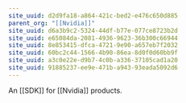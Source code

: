 ```yaml
---
site_uuid: d2d9fa18-a864-421c-bed2-e476c650d885
parent_org: "[[Nvidia]]"
site_uuid: d6a3b9c2-5324-44df-b77e-077ce8723b2d
site_uuid: e65084da-2081-4936-9623-36b300c66944
site_uuid: 8e853415-dfca-4721-9e90-a657eb7f2032
site_uuid: 60bc2c44-1566-4b90-86ea-8d0f0d60bb9f
site_uuid: a3c0e22e-d9b7-4c0b-a336-37105cad1a20
site_uuid: 91885237-ee9e-471b-a943-93eada5092d6
---
```


An [[SDK]] for [[Nvidia]] products.  

